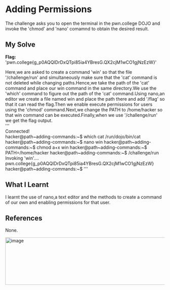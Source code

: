 # Adding Permissions
The challenge asks you to open the terminal in the pwn.college DOJO and invoke the 'chmod' and 'nano' comamnd to obtain the desired result.    

## My Solve
**Flag:** 'pwn.college{g_p0AQQIDrDxQTpi85ia4YBresG.QX2cjM1wCO1gjNzEzW}'

Here,we are asked to create a command 'win' so that the file '/challenge/run' and simultaneously make sure that the 'cat' command is not deleted while changing paths.Hence,we take the path of the 'cat' command and place our win command in the same directory.We use the 'which' command to figure out the path of the 'cat' command.Using nano,an editor we create a file named win and place the path there and add '/flag' so that it can read the flag.Then we enable execute permissions for users using the 'chmod' command.Next,we change the PATH to /home/hacker so that win command can be executed.Finally,when we use '/challenge/run' we get the flag output.     
'''      
Connected!                                                                        
hacker@path~adding-commands:~$ which cat
/run/dojo/bin/cat
hacker@path~adding-commands:~$ nano win
hacker@path~adding-commands:~$ chmod a+x win
hacker@path~adding-commands:~$ PATH=/home/hacker
hacker@path~adding-commands:~$ /challenge/run
Invoking 'win'....
pwn.college{g_p0AQQIDrDxQTpi85ia4YBresG.QX2cjM1wCO1gjNzEzW}
hacker@path~adding-commands:~$ 
'''    

## What I Learnt
I learnt the use of nano,a text editor and the methods to create a command of our own and enabling permissions for that user.    

## References
None.       

<img width="750" height="150" alt="image" src="https://github.com/user-attachments/assets/cd0b4cca-4564-4c5b-92d0-a4482d92fab3" />
